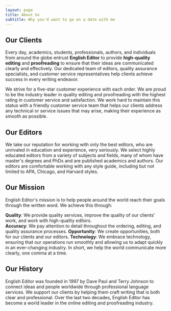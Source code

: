 ```yaml
---
layout: page
title: About Us
subtitle: Why you'd want to go on a date with me
---
```

## Our Clients

Every day, academics, students, professionals, authors, and individuals from around the globe entrust **English Editor** to provide **high-quality editing** and **proofreading** to ensure that their ideas are communicated clearly and effectively. Our dedicated team of editors, quality assurance specialists, and customer service representatives help clients achieve success in every writing endeavor.

We strive for a five-star customer experience with each order. We are proud to be the industry leader in quality editing and proofreading with the highest rating in customer service and satisfaction. We work hard to maintain this status with a friendly customer service team that helps our clients address any technical or service issues that may arise, making their experience as smooth as possible.

## Our Editors

We take our reputation for working with only the best editors, who are unrivaled in education and experience, very seriously. We select highly educated editors from a variety of subjects and fields, many of whom have master's degrees and PhDs and are published academics and authors. Our editors are comfortable working with any style guide, including but not limited to APA, Chicago, and Harvard styles. 


## Our Mission
English Editor's mission is to help people around the world reach their goals through the written word. We achieve this through:

**Quality**: We provide quality services, improve the quality of our clients' work, and work with high-quality editors.  
**Accuracy**: We pay attention to detail throughout the ordering, editing, and quality assurance processes.
**Opportunity**: We create opportunities, both for our clients and our editors.
**Technology**: We embrace technology, ensuring that our operations run smoothly and allowing us to adapt quickly in an ever-changing industry.
In short, we help the world communicate more clearly, one comma at a time.

## Our History
English Editor was founded in 1997 by Dave Paul and Terry Johnson to connect ideas and people worldwide through professional language services. We support our clients by helping them craft writing that is both clear and professional. Over the last two decades, English Editor has become a world leader in the online editing and proofreading industry.
